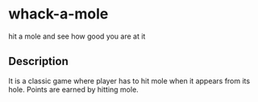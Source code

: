# whack-a-mole
hit a mole and see how good you are at it
## Description
It is a classic game where player has to hit mole when it appears from its hole. Points are earned by hitting mole.
